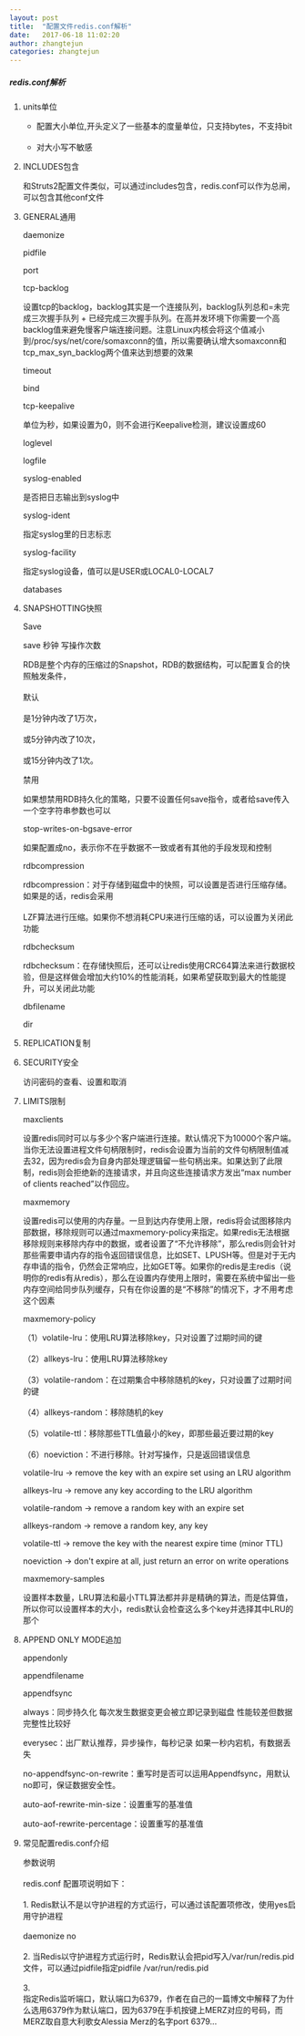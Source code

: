 ```yaml
---
layout: post
title:  "配置文件redis.conf解析"
date:   2017-06-18 11:02:20
author: zhangtejun
categories: zhangtejun
---
```

##### redis.conf解析
1. units单位

    * 配置大小单位,开头定义了一些基本的度量单位，只支持bytes，不支持bit<br><br>   
	* 对大小写不敏感

2. INCLUDES包含

   和Struts2配置文件类似，可以通过includes包含，redis.conf可以作为总闸，可以包含其他conf文件

3. GENERAL通用

	daemonize

	pidfile

	port

	tcp-backlog

	  设置tcp的backlog，backlog其实是一个连接队列，backlog队列总和=未完成三次握手队列 + 已经完成三次握手队列。在高并发环境下你需要一个高backlog值来避免慢客户端连接问题。注意Linux内核会将这个值减小到/proc/sys/net/core/somaxconn的值，所以需要确认增大somaxconn和tcp_max_syn_backlog两个值来达到想要的效果

	timeout

	bind 

	tcp-keepalive

	单位为秒，如果设置为0，则不会进行Keepalive检测，建议设置成60

	loglevel

	logfile

	syslog-enabled

	是否把日志输出到syslog中

	syslog-ident

	指定syslog里的日志标志

	syslog-facility

	指定syslog设备，值可以是USER或LOCAL0-LOCAL7

	databases

4. SNAPSHOTTING快照

	Save

	 save 秒钟 写操作次数

	RDB是整个内存的压缩过的Snapshot，RDB的数据结构，可以配置复合的快照触发条件，<br><br>默认<br><br>是1分钟内改了1万次，<br><br>或5分钟内改了10次，<br><br>或15分钟内改了1次。

	禁用

	如果想禁用RDB持久化的策略，只要不设置任何save指令，或者给save传入一个空字符串参数也可以

	stop-writes-on-bgsave-error

	如果配置成no，表示你不在乎数据不一致或者有其他的手段发现和控制

	 rdbcompression

	rdbcompression：对于存储到磁盘中的快照，可以设置是否进行压缩存储。如果是的话，redis会采用<br><br>LZF算法进行压缩。如果你不想消耗CPU来进行压缩的话，可以设置为关闭此功能

	 rdbchecksum

	rdbchecksum：在存储快照后，还可以让redis使用CRC64算法来进行数据校验，但是这样做会增加大约10%的性能消耗，如果希望获取到最大的性能提升，可以关闭此功能

	 dbfilename

	 dir

5. REPLICATION复制

6. SECURITY安全

	访问密码的查看、设置和取消



7. LIMITS限制

	maxclients

	设置redis同时可以与多少个客户端进行连接。默认情况下为10000个客户端。当你无法设置进程文件句柄限制时，redis会设置为当前的文件句柄限制值减去32，因为redis会为自身内部处理逻辑留一些句柄出来。如果达到了此限制，redis则会拒绝新的连接请求，并且向这些连接请求方发出“max number of clients reached”以作回应。

	maxmemory

	设置redis可以使用的内存量。一旦到达内存使用上限，redis将会试图移除内部数据，移除规则可以通过maxmemory-policy来指定。如果redis无法根据移除规则来移除内存中的数据，或者设置了“不允许移除”，那么redis则会针对那些需要申请内存的指令返回错误信息，比如SET、LPUSH等。但是对于无内存申请的指令，仍然会正常响应，比如GET等。如果你的redis是主redis（说明你的redis有从redis），那么在设置内存使用上限时，需要在系统中留出一些内存空间给同步队列缓存，只有在你设置的是“不移除”的情况下，才不用考虑这个因素

	maxmemory-policy

	 （1）volatile-lru：使用LRU算法移除key，只对设置了过期时间的键<br><br>（2）allkeys-lru：使用LRU算法移除key<br><br>（3）volatile-random：在过期集合中移除随机的key，只对设置了过期时间的键<br><br>（4）allkeys-random：移除随机的key<br><br>（5）volatile-ttl：移除那些TTL值最小的key，即那些最近要过期的key<br><br>（6）noeviction：不进行移除。针对写操作，只是返回错误信息

	volatile-lru -> remove the key with an expire set using an LRU algorithm

	allkeys-lru -> remove any key according to the LRU algorithm

	volatile-random -> remove a random key with an expire set

	allkeys-random -> remove a random key, any key

	volatile-ttl -> remove the key with the nearest expire time (minor TTL)

	noeviction -> don't expire at all, just return an error on write operations

	maxmemory-samples

	设置样本数量，LRU算法和最小TTL算法都并非是精确的算法，而是估算值，所以你可以设置样本的大小，redis默认会检查这么多个key并选择其中LRU的那个

8. APPEND ONLY MODE追加


	 appendonly

	 appendfilename

	appendfsync



	always：同步持久化 每次发生数据变更会被立即记录到磁盘  性能较差但数据完整性比较好

	everysec：出厂默认推荐，异步操作，每秒记录   如果一秒内宕机，有数据丢失


	no-appendfsync-on-rewrite：重写时是否可以运用Appendfsync，用默认no即可，保证数据安全性。

	auto-aof-rewrite-min-size：设置重写的基准值

	auto-aof-rewrite-percentage：设置重写的基准值

9. 常见配置redis.conf介绍

	参数说明<br><br>redis.conf 配置项说明如下：<br><br>1. Redis默认不是以守护进程的方式运行，可以通过该配置项修改，使用yes启用守护进程<br><br>  daemonize no<br><br>2. 当Redis以守护进程方式运行时，Redis默认会把pid写入/var/run/redis.pid文件，可以通过pidfile指定pidfile /var/run/redis.pid<br><br>3. <br>指定Redis监听端口，默认端口为6379，作者在自己的一篇博文中解释了为什么选用6379作为默认端口，因为6379在手机按键上MERZ对应的号码，而MERZ取自意大利歌女Alessia Merz的名字port 6379... 







